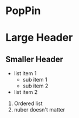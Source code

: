 # PopPin

# Large Header

## Smaller Header

* list item 1
  * sub item 1
  * sub item 2
* list item 2

1) Ordered list
1) nuber doesn't matter
